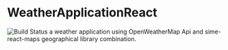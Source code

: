 # WeatherApplicationReact
<img src="https://travis-ci.org/daryoush12/ReactWeather.svg?branch=master" alt="Build Status" />
a weather application using OpenWeatherMap Api and sime-react-maps geographical library combination.

